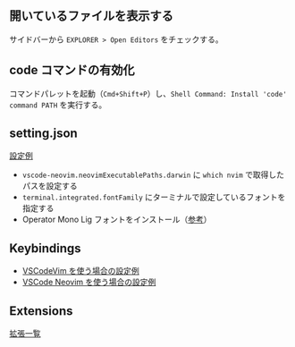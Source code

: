 ## 開いているファイルを表示する

サイドバーから `EXPLORER > Open Editors` をチェックする。

## code コマンドの有効化

コマンドパレットを起動（`Cmd+Shift+P`）し、`Shell Command: Install 'code' command PATH` を実行する。

## setting.json

[設定例](https://github.com/dhythm/config-public/blob/master/vscode/settings.json)

- `vscode-neovim.neovimExecutablePaths.darwin` に `which nvim` で取得したパスを設定する
- `terminal.integrated.fontFamily` にターミナルで設定しているフォントを指定する
- Operator Mono Lig フォントをインストール（[参考](https://github.com/kiliman/operator-mono-lig)）

## Keybindings

- [VSCodeVim を使う場合の設定例](https://github.com/dhythm/config-public/blob/master/vscode/keybindings.json)
- [VSCode Neovim を使う場合の設定例](https://github.com/dhythm/config-public/blob/master/nvim/keybindings.json)

## Extensions

[拡張一覧](https://github.com/dhythm/config-public/blob/master/vscode/extensions.txt)
